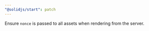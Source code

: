 ```yaml
---
"@solidjs/start": patch
---
```


Ensure `nonce` is passed to all assets when rendering from the server.
